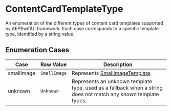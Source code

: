 # ContentCardTemplateType

An enumeration of the different types of content card templates supported by AEPSwiftUI framework.  Each case corresponds to a specific template type, identified by a string value.

## Enumeration Cases

| Case         | Raw Value      | Description                                                                 |
| ------------ | -------------- | --------------------------------------------------------------------------- |
| smallImage   | `SmallImage`   | Represents [SmallImageTemplate](../PublicClasses/Template/smallimage-template.md).                            |
| unknown      | `Unknown`      | Represents an unknown template type, used as a fallback when a string does not match any known template types. |
